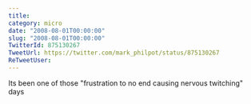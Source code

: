 ```yaml
---
title: 
category: micro
date: "2008-08-01T00:00:00"
slug: "2008-08-01T00:00:00"
TwitterId: 875130267
TweetUrl: https://twitter.com/mark_philpot/status/875130267
ReTweetUser: 
---
```


Its been one of those "frustration to no end causing nervous twitching" days